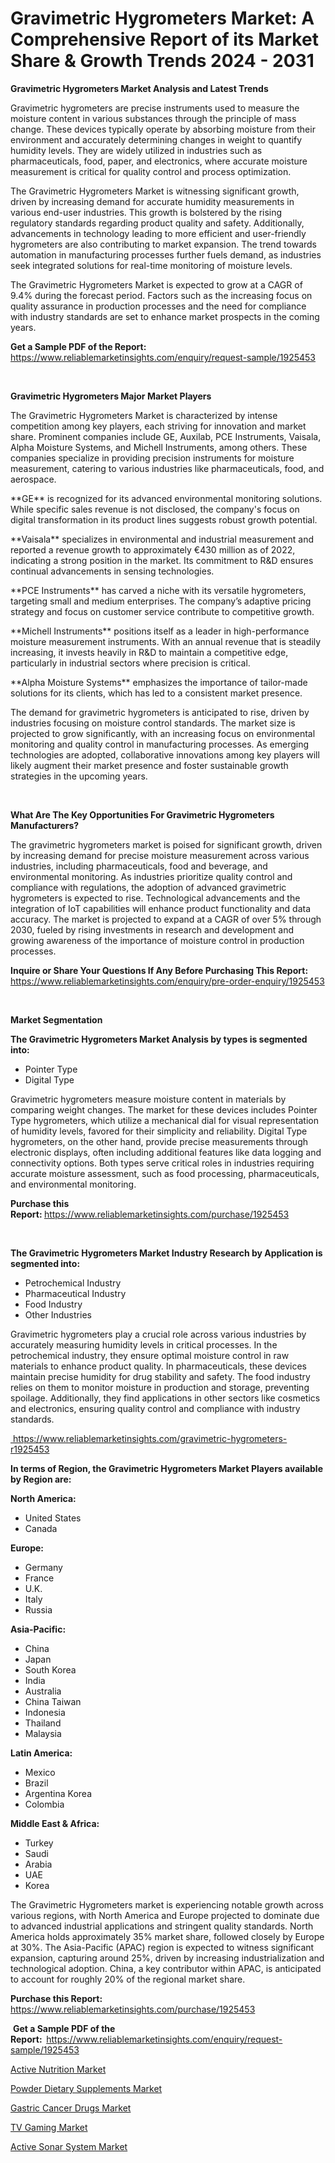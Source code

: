<p><h1>Gravimetric Hygrometers Market: A Comprehensive Report of its Market Share & Growth Trends 2024 - 2031</h1></p><p><strong>Gravimetric Hygrometers Market Analysis and Latest Trends</strong></p>
<p><p>Gravimetric hygrometers are precise instruments used to measure the moisture content in various substances through the principle of mass change. These devices typically operate by absorbing moisture from their environment and accurately determining changes in weight to quantify humidity levels. They are widely utilized in industries such as pharmaceuticals, food, paper, and electronics, where accurate moisture measurement is critical for quality control and process optimization.</p><p>The Gravimetric Hygrometers Market is witnessing significant growth, driven by increasing demand for accurate humidity measurements in various end-user industries. This growth is bolstered by the rising regulatory standards regarding product quality and safety. Additionally, advancements in technology leading to more efficient and user-friendly hygrometers are also contributing to market expansion. The trend towards automation in manufacturing processes further fuels demand, as industries seek integrated solutions for real-time monitoring of moisture levels.</p><p>The Gravimetric Hygrometers Market is expected to grow at a CAGR of 9.4% during the forecast period. Factors such as the increasing focus on quality assurance in production processes and the need for compliance with industry standards are set to enhance market prospects in the coming years.</p></p>
<p><strong>Get a Sample PDF of the Report:&nbsp;</strong> <a href="https://www.reliablemarketinsights.com/enquiry/request-sample/1925453?utm_campaign=1584&utm_medium=2&utm_source=Github&utm_content=ia&utm_term=24102024&utm_id=gravimetric-hygrometers">https://www.reliablemarketinsights.com/enquiry/request-sample/1925453</a></p>
<p>&nbsp;</p>
<p><strong>Gravimetric Hygrometers Major Market Players</strong></p>
<p><p>The Gravimetric Hygrometers Market is characterized by intense competition among key players, each striving for innovation and market share. Prominent companies include GE, Auxilab, PCE Instruments, Vaisala, Alpha Moisture Systems, and Michell Instruments, among others. These companies specialize in providing precision instruments for moisture measurement, catering to various industries like pharmaceuticals, food, and aerospace.</p><p>**GE** is recognized for its advanced environmental monitoring solutions. While specific sales revenue is not disclosed, the company's focus on digital transformation in its product lines suggests robust growth potential.</p><p>**Vaisala** specializes in environmental and industrial measurement and reported a revenue growth to approximately €430 million as of 2022, indicating a strong position in the market. Its commitment to R&D ensures continual advancements in sensing technologies.</p><p>**PCE Instruments** has carved a niche with its versatile hygrometers, targeting small and medium enterprises. The company’s adaptive pricing strategy and focus on customer service contribute to competitive growth.</p><p>**Michell Instruments** positions itself as a leader in high-performance moisture measurement instruments. With an annual revenue that is steadily increasing, it invests heavily in R&D to maintain a competitive edge, particularly in industrial sectors where precision is critical.</p><p>**Alpha Moisture Systems** emphasizes the importance of tailor-made solutions for its clients, which has led to a consistent market presence.</p><p>The demand for gravimetric hygrometers is anticipated to rise, driven by industries focusing on moisture control standards. The market size is projected to grow significantly, with an increasing focus on environmental monitoring and quality control in manufacturing processes. As emerging technologies are adopted, collaborative innovations among key players will likely augment their market presence and foster sustainable growth strategies in the upcoming years.</p></p>
<p>&nbsp;</p>
<p><strong>What Are The Key Opportunities For Gravimetric Hygrometers Manufacturers?</strong></p>
<p><p>The gravimetric hygrometers market is poised for significant growth, driven by increasing demand for precise moisture measurement across various industries, including pharmaceuticals, food and beverage, and environmental monitoring. As industries prioritize quality control and compliance with regulations, the adoption of advanced gravimetric hygrometers is expected to rise. Technological advancements and the integration of IoT capabilities will enhance product functionality and data accuracy. The market is projected to expand at a CAGR of over 5% through 2030, fueled by rising investments in research and development and growing awareness of the importance of moisture control in production processes.</p></p>
<p><strong>Inquire or Share Your Questions If Any Before Purchasing This Report:</strong> <a href="https://www.reliablemarketinsights.com/enquiry/pre-order-enquiry/1925453?utm_campaign=1584&utm_medium=2&utm_source=Github&utm_content=ia&utm_term=24102024&utm_id=gravimetric-hygrometers">https://www.reliablemarketinsights.com/enquiry/pre-order-enquiry/1925453</a></p>
<p>&nbsp;</p>
<p><strong>Market Segmentation</strong></p>
<p><strong>The Gravimetric Hygrometers Market Analysis by types is segmented into:</strong></p>
<p><ul><li>Pointer Type</li><li>Digital Type</li></ul></p>
<p><p>Gravimetric hygrometers measure moisture content in materials by comparing weight changes. The market for these devices includes Pointer Type hygrometers, which utilize a mechanical dial for visual representation of humidity levels, favored for their simplicity and reliability. Digital Type hygrometers, on the other hand, provide precise measurements through electronic displays, often including additional features like data logging and connectivity options. Both types serve critical roles in industries requiring accurate moisture assessment, such as food processing, pharmaceuticals, and environmental monitoring.</p></p>
<p><strong>Purchase this Report:&nbsp;</strong><a href="https://www.reliablemarketinsights.com/purchase/1925453?utm_campaign=1584&utm_medium=2&utm_source=Github&utm_content=ia&utm_term=24102024&utm_id=gravimetric-hygrometers">https://www.reliablemarketinsights.com/purchase/1925453</a></p>
<p>&nbsp;</p>
<p><strong>The Gravimetric Hygrometers Market Industry Research by Application is segmented into:</strong></p>
<p><ul><li>Petrochemical Industry</li><li>Pharmaceutical Industry</li><li>Food Industry</li><li>Other Industries</li></ul></p>
<p><p>Gravimetric hygrometers play a crucial role across various industries by accurately measuring humidity levels in critical processes. In the petrochemical industry, they ensure optimal moisture control in raw materials to enhance product quality. In pharmaceuticals, these devices maintain precise humidity for drug stability and safety. The food industry relies on them to monitor moisture in production and storage, preventing spoilage. Additionally, they find applications in other sectors like cosmetics and electronics, ensuring quality control and compliance with industry standards.</p></p>
<p><a href="https://www.reliablemarketinsights.com/gravimetric-hygrometers-r1925453?utm_campaign=1584&utm_medium=2&utm_source=Github&utm_content=ia&utm_term=24102024&utm_id=gravimetric-hygrometers">&nbsp;https://www.reliablemarketinsights.com/gravimetric-hygrometers-r1925453</a></p>
<p><strong>In terms of Region, the Gravimetric Hygrometers Market Players available by Region are:</strong></p>
<p>
    <p> <strong> North America: </strong>
        <ul>
            <li>United States</li>
            <li>Canada</li>
        </ul>
        </p> 
    <p> <strong> Europe: </strong>
        <ul>
            <li>Germany</li>
            <li>France</li>
            <li>U.K.</li>
            <li>Italy</li>
            <li>Russia</li>
        </ul>
        </p> 
    <p> <strong> Asia-Pacific: </strong>
        <ul>
            <li>China</li>
            <li>Japan</li>
            <li>South Korea</li>
            <li>India</li>
            <li>Australia</li>
            <li>China Taiwan</li>
            <li>Indonesia</li>
            <li>Thailand</li>
            <li>Malaysia</li>
        </ul>
        </p> 
    <p> <strong> Latin America: </strong>
        <ul>
            <li>Mexico</li>
            <li>Brazil</li>
            <li>Argentina Korea</li>
            <li>Colombia</li>
        </ul>
        </p> 
    <p> <strong> Middle East & Africa: </strong>
        <ul>
            <li>Turkey</li>
            <li>Saudi</li>
            <li>Arabia</li>
            <li>UAE</li>
            <li>Korea</li>
        </ul>
    </p>
    </p>
<p><p>The Gravimetric Hygrometers market is experiencing notable growth across various regions, with North America and Europe projected to dominate due to advanced industrial applications and stringent quality standards. North America holds approximately 35% market share, followed closely by Europe at 30%. The Asia-Pacific (APAC) region is expected to witness significant expansion, capturing around 25%, driven by increasing industrialization and technological adoption. China, a key contributor within APAC, is anticipated to account for roughly 20% of the regional market share.</p></p>
<p><strong>Purchase this Report: </strong><a href="https://www.reliablemarketinsights.com/purchase/1925453?utm_campaign=1584&utm_medium=2&utm_source=Github&utm_content=ia&utm_term=24102024&utm_id=gravimetric-hygrometers">https://www.reliablemarketinsights.com/purchase/1925453</a></p>
<p>&nbsp;<strong>Get a Sample PDF of the Report:&nbsp;&nbsp;</strong><a href="https://www.reliablemarketinsights.com/enquiry/request-sample/1925453?utm_campaign=1584&utm_medium=2&utm_source=Github&utm_content=ia&utm_term=24102024&utm_id=gravimetric-hygrometers">https://www.reliablemarketinsights.com/enquiry/request-sample/1925453</a></p>
<p><strong></strong></p>
<p><p><a href="https://www.linkedin.com/pulse/global-active-nutrition-market-opportunities-forecast-period-from-fsupe?utm_campaign=1584&utm_medium=2&utm_source=Github&utm_content=ia&utm_term=24102024&utm_id=gravimetric-hygrometers">Active Nutrition Market</a></p><p><a href="https://www.linkedin.com/pulse/powder-dietary-supplements-market-revolution-size-share-emerging-t0uqe?utm_campaign=1584&utm_medium=2&utm_source=Github&utm_content=ia&utm_term=24102024&utm_id=gravimetric-hygrometers">Powder Dietary Supplements Market</a></p><p><a href="https://www.linkedin.com/pulse/global-gastric-cancer-drugs-market-product-types-applications-vktof?utm_campaign=1584&utm_medium=2&utm_source=Github&utm_content=ia&utm_term=24102024&utm_id=gravimetric-hygrometers">Gastric Cancer Drugs Market</a></p><p><a href="https://www.linkedin.com/pulse/tv-gaming-market-matrix-applications-types-cagr-growth-incite-sight-vk5re?utm_campaign=1584&utm_medium=2&utm_source=Github&utm_content=ia&utm_term=24102024&utm_id=gravimetric-hygrometers">TV Gaming Market</a></p><p><a href="https://www.linkedin.com/pulse/strategic-insights-global-active-sonar-system-market-trends-hydle?utm_campaign=1584&utm_medium=2&utm_source=Github&utm_content=ia&utm_term=24102024&utm_id=gravimetric-hygrometers">Active Sonar System Market</a></p></p>